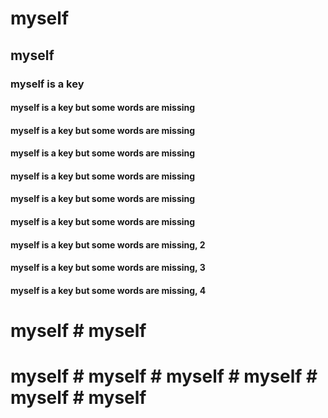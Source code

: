 # myself
## myself
### myself is a key
#### myself is a key but some words are missing
#### myself is a key but some words are missing
#### myself is a key but some words are missing
#### myself is a key but some words are missing
#### myself is a key but some words are missing 
#### myself is a key but some words are missing

#### myself is a key but some words are missing, 2
#### myself is a key but some words are missing, 3
#### myself is a key but some words are missing, 4
# myself # myself 

# myself # myself # myself # myself # myself # myself 
